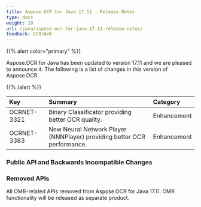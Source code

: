 ```yaml
---
title: Aspose.OCR for Java 17.11 - Release Notes
type: docs
weight: 10
url: /java/aspose-ocr-for-java-17-11-release-notes/
feedback: OCRJAVA
---
```


{{% alert color="primary" %}} 

Aspose.OCR for Java has been updated to version 17.11 and we are pleased to announce it.
The following is a list of changes in this version of Aspose.OCR.

{{% /alert %}} 

|**Key**|**Summary**|**Category**|
| :- | :- | :- |
|OCRNET-3321|Binary Classificator providing better OCR quality.|Enhancement|
|OCRNET-3383|New Neural Network Player (NNNPlayer) providing better OCR performance.|Enhancement|
### **Public API and Backwards Incompatible Changes**
### **Removed APIs**
All OMR-related APIs removed from Aspose.OCR for Java 17.11. OMR functionality will be released as separate product.
